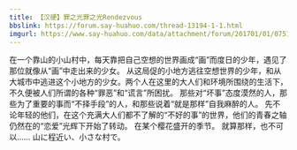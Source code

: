 ```yaml
---
title: 【汉硬】罪之光罪之光Rendezvous
bbslink: https://forum.say-huahuo.com/thread-13194-1-1.html
imgurl: https://www.say-huahuo.com/data/attachment/forum/201701/01/075145ibc2r9yrh9y4rrpy.jpg
---
```


在一个靠山的小山村中，每天靠把自己空想的世界画成“画”而度日的少年，遇见了那位就像从“画”中走出来的少女。
从这局促的小地方逃往空想世界的少年，和从大城市中逃进这个小地方的少女。两个人在这里的大人们和环境所围绕的生活下，不久便被人们所谓的各种“罪恶”和“谎言”所困扰。
那些对“坏事”态度漠然的人，那些为了重要的事而“不择手段”的人，和那些说着“就是那样”自我麻醉的人。
先不论年轻的他们，在这个充满大人们都不了解的“不好的事”的世界，他们的青春之轴仍然在的“恋爱”光辉下开始了转动。
在某个樱花盛开的季节。
就算那样，也不可以……
山に程近い、小さな村で。<!--more-->
